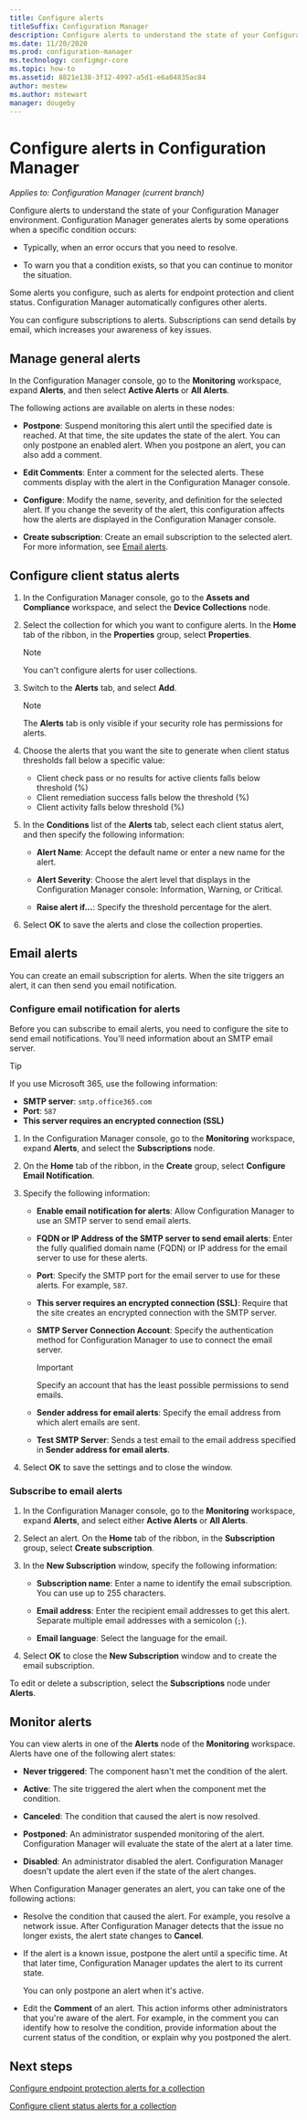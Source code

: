 ```yaml
---
title: Configure alerts
titleSuffix: Configuration Manager
description: Configure alerts to understand the state of your Configuration Manager environment.
ms.date: 11/20/2020
ms.prod: configuration-manager
ms.technology: configmgr-core
ms.topic: how-to
ms.assetid: 8821e138-3f12-4997-a5d1-e6a04835ac84
author: mestew
ms.author: mstewart
manager: dougeby
---
```


# Configure alerts in Configuration Manager

*Applies to: Configuration Manager (current branch)*

Configure alerts to understand the state of your Configuration Manager environment. Configuration Manager generates alerts by some operations when a specific condition occurs:

- Typically, when an error occurs that you need to resolve.

- To warn you that a condition exists, so that you can continue to monitor the situation.

Some alerts you configure, such as alerts for endpoint protection and client status. Configuration Manager automatically configures other alerts.

You can configure subscriptions to alerts. Subscriptions can send details by email, which increases your awareness of key issues.

## Manage general alerts

In the Configuration Manager console, go to the **Monitoring** workspace, expand **Alerts**, and then select **Active Alerts** or **All Alerts**.

The following actions are available on alerts in these nodes:

- **Postpone**: Suspend monitoring this alert until the specified date is reached. At that time, the site updates the state of the alert. You can only postpone an enabled alert. When you postpone an alert, you can also add a comment.

- **Edit Comments**: Enter a comment for the selected alerts. These comments display with the alert in the Configuration Manager console.

- **Configure**: Modify the name, severity, and definition for the selected alert. If you change the severity of the alert, this configuration affects how the alerts are displayed in the Configuration Manager console.

- **Create subscription**: Create an email subscription to the selected alert. For more information, see [Email alerts](#email-alerts).

## Configure client status alerts

1. In the Configuration Manager console, go to the **Assets and Compliance** workspace, and select the **Device Collections** node.

1. Select the collection for which you want to configure alerts. In the **Home** tab of the ribbon, in the **Properties** group, select **Properties**.

    > [!NOTE]
    > You can't configure alerts for user collections.

1. Switch to the **Alerts** tab, and select **Add**.

    > [!NOTE]
    > The **Alerts** tab is only visible if your security role has permissions for alerts.

1. Choose the alerts that you want the site to generate when client status thresholds fall below a specific value:

    - Client check pass or no results for active clients falls below threshold (%)
    - Client remediation success falls below the threshold (%)
    - Client activity falls below threshold (%)

1. In the **Conditions** list of the **Alerts** tab, select each client status alert, and then specify the following information:

    - **Alert Name**: Accept the default name or enter a new name for the alert.

    - **Alert Severity**: Choose the alert level that displays in the Configuration Manager console: Information, Warning, or Critical.

    - **Raise alert if...**: Specify the threshold percentage for the alert.

1. Select **OK** to save the alerts and close the collection properties.

## Email alerts

You can create an email subscription for alerts. When the site triggers an alert, it can then send you email notification.

### Configure email notification for alerts  

Before you can subscribe to email alerts, you need to configure the site to send email notifications. You'll need information about an SMTP email server.

> [!TIP]
> If you use Microsoft 365, use the following information:
>
> - **SMTP server**: `smtp.office365.com`
> - **Port**: `587`
> - **This server requires an encrypted connection (SSL)**

1. In the Configuration Manager console, go to the **Monitoring** workspace, expand **Alerts**, and select the **Subscriptions** node.

1. On the **Home** tab of the ribbon, in the **Create** group, select **Configure Email Notification**.

1. Specify the following information:

    - **Enable email notification for alerts**: Allow Configuration Manager to use an SMTP server to send email alerts.

    - **FQDN or IP Address of the SMTP server to send email alerts**: Enter the fully qualified domain name (FQDN) or IP address for the email server to use for these alerts.

    - **Port**: Specify the SMTP port for the email server to use for these alerts. For example, `587`.

    - **This server requires an encrypted connection (SSL)**: Require that the site creates an encrypted connection with the SMTP server.

    - **SMTP Server Connection Account**: Specify the authentication method for Configuration Manager to use to connect the email server.

        > [!IMPORTANT]
        > Specify an account that has the least possible permissions to send emails.

    - **Sender address for email alerts**: Specify the email address from which alert emails are sent.

    - **Test SMTP Server**: Sends a test email to the email address specified in **Sender address for email alerts**.

1. Select **OK** to save the settings and to close the window.

### Subscribe to email alerts  

1. In the Configuration Manager console, go to the **Monitoring** workspace, expand **Alerts**, and select either **Active Alerts** or **All Alerts**.

1. Select an alert. On the **Home** tab of the ribbon, in the **Subscription** group, select **Create subscription**.

1. In the **New Subscription** window, specify the following information:

    - **Subscription name**: Enter a name to identify the email subscription. You can use up to 255 characters.

    - **Email address**: Enter the recipient email addresses to get this alert. Separate multiple email addresses with a semicolon (`;`).

    - **Email language**: Select the language for the email.

1. Select **OK** to close the **New Subscription** window and to create the email subscription.

To edit or delete a subscription, select the **Subscriptions** node under **Alerts**.

## Monitor alerts

You can view alerts in one of the **Alerts** node of the **Monitoring** workspace. Alerts have one of the following alert states:

- **Never triggered**: The component hasn't met the condition of the alert.

- **Active**: The site triggered the alert when the component met the condition.

- **Canceled**: The condition that caused the alert is now resolved.

- **Postponed**: An administrator suspended monitoring of the alert. Configuration Manager will evaluate the state of the alert at a later time.

- **Disabled**: An administrator disabled the alert. Configuration Manager doesn't update the alert even if the state of the alert changes.

When Configuration Manager generates an alert, you can take one of the following actions:

- Resolve the condition that caused the alert. For example, you resolve a network issue. After Configuration Manager detects that the issue no longer exists, the alert state changes to **Cancel**.

- If the alert is a known issue, postpone the alert until a specific time. At that later time, Configuration Manager updates the alert to its current state.

   You can only postpone an alert when it's active.

- Edit the **Comment** of an alert. This action informs other administrators that you're aware of the alert. For example, in the comment you can identify how to resolve the condition, provide information about the current status of the condition, or explain why you postponed the alert.

## Next steps

[Configure endpoint protection alerts for a collection](../../../protect/deploy-use/endpoint-protection-configure.md)

[Configure client status alerts for a collection](../../../core/clients/deploy/configure-client-status.md)
